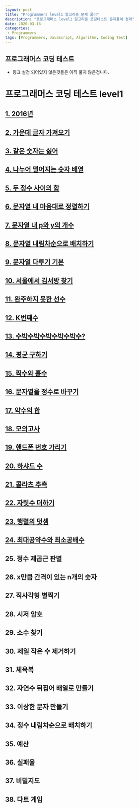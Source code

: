 ```yaml
---
layout: post
title: "Programmers level1 알고리즘 문제 풀이"
description: "프로그래머스 level1 알고리즘 코딩테스트 문제풀이 정리"
date: 2020-03-16
categories:
 - Programmers
tags: [Programmers, JavaScript, Algorithm, Coding Test]
---
```


## 프로그래머스 코딩 테스트
- 링크 설정 되어있지 않은것들은 아직 풀지 않은겁니다.
# 프로그래머스 코딩 테스트 level1

## [1. 2016년](https://github.com/k0102575/Programmers/blob/master/level1/1_year2016.js)

## [2. 가운데 글자 가져오기](https://github.com/k0102575/Programmers/blob/master/level1/2_getMiddleLetter.js)

## [3. 같은 숫자는 싫어](https://github.com/k0102575/Programmers/blob/master/level1/3_iHateSameNumbers.js)

## [4. 나누어 떨어지는 숫자 배열](https://github.com/k0102575/Programmers/blob/master/level1/4_fallingNumberArray.js)

## [5. 두 정수 사이의 합](https://github.com/k0102575/Programmers/blob/master/level1/5_sumTwoIntegers.js)

## [6. 문자열 내 마음대로 정렬하기](https://github.com/k0102575/Programmers/blob/master/level1/6_stringMyWay.js)

## [7. 문자열 내 p와 y의 개수](https://github.com/k0102575/Programmers/blob/master/level1/7_number-of-P-and-Y-in-string.js)

## [8. 문자열 내림차순으로 배치하기](https://github.com/k0102575/Programmers/blob/master/level1/8_stringDescending.js)

## [9. 문자열 다루기 기본](https://github.com/k0102575/Programmers/blob/master/level1/9_stringHandling.js)

## [10. 서울에서 김서방 찾기](https://github.com/k0102575/Programmers/blob/master/level1/10_kimSeobang.js)

## [11. 완주하지 못한 선수](https://github.com/k0102575/Programmers/blob/master/level1/11_incompletePlayer.js)

## [12. K번째수](https://github.com/k0102575/Programmers/blob/master/level1/11_incompletePlayer.js)

## [13. 수박수박수박수박수박수?](https://github.com/k0102575/Programmers/blob/master/level1/11_incompletePlayer.js)

## [14. 평균 구하기](https://github.com/k0102575/Programmers/blob/master/level1/14_getAverage.js)

## [15. 짝수와 홀수](https://github.com/k0102575/Programmers/blob/master/level1/11_incompletePlayer.js)

## [16. 문자열을 정수로 바꾸기](https://github.com/k0102575/Programmers/blob/master/level1/11_incompletePlayer.js)

## [17. 약수의 합](https://github.com/k0102575/Programmers/blob/master/level1/17_sumDivisor.js)

## [18. 모의고사](https://github.com/k0102575/Programmers/blob/master/level1/18_mockTest.js)

## [19. 핸드폰 번호 가리기](https://github.com/k0102575/Programmers/blob/master/level1/19_hidePhoneNumber.js)

## [20. 하샤드 수](https://github.com/k0102575/Programmers/blob/master/level1/20_Harshad.js)

## [21. 콜라츠 추측](https://github.com/k0102575/Programmers/blob/master/level1/21_colatzConject.js)

## [22. 자릿수 더하기](https://github.com/k0102575/Programmers/blob/master/level1/22_sumDigits.js)

## [23. 행렬의 덧셈](https://github.com/k0102575/Programmers/blob/master/level1/23_sumMatrix.js)

## [24. 최대공약수와 최소공배수](https://github.com/k0102575/Programmers/blob/master/level1/24_maximumCommonWaterMinimumCommonMultiple.js)

## 25. 정수 제곱근 판별

## 26. x만큼 간격이 있는 n개의 숫자

## 27. 직사각형 별찍기

## 28. 시저 암호

## 29. 소수 찾기

## 30. 제일 작은 수 제거하기

## 31. 체육복

## 32. 자연수 뒤집어 배열로 만들기

## 33. 이상한 문자 만들기

## 34. 정수 내림차순으로 배치하기

## 35. 예산

## 36. 실패율

## 37. 비밀지도

## 38. 다트 게임